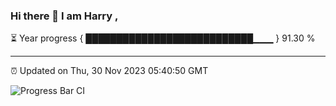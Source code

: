 ### Hi there 👋 I am Harry , 

⏳ Year progress { ███████████████████████████▁▁▁ } 91.30 %

---

⏰ Updated on Thu, 30 Nov 2023 05:40:50 GMT

![Progress Bar CI](https://github.com/duykhang68/duykhang68/workflows/Progress%20Bar%20CI/badge.svg)
